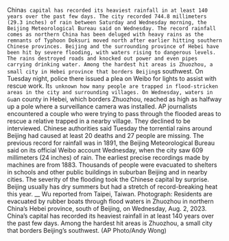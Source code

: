 China`s capital has recorded its heaviest rainfall in at least 140 years over the past few days.
The city recorded 744.8 millimeters (29.3 inches) of rain between Saturday and Wednesday morning, the Beijing Meteorological Bureau said on Wednesday.
The record rainfall comes as northern China has been deluged with heavy rains as the remnants of Typhoon Doksuri moved north after earlier hitting southern Chinese provinces.
Beijing and the surrounding province of Hebei have been hit by severe flooding, with waters rising to dangerous levels. The rains destroyed roads and knocked out power and even pipes carrying drinking water.
Among the hardest hit areas is Zhuozhou, a small city in Hebei province that borders Beijing`s southwest. On Tuesday night, police there issued a plea on Weibo for lights to assist with rescue work.
It`s unknown how many people are trapped in flood-stricken areas in the city and surrounding villages.
On Wednesday, waters in Gu`an county in Hebei, which borders Zhuozhou, reached as high as halfway up a pole where a surveillance camera was installed.
AP journalists encountered a couple who were trying to pass through the flooded areas to rescue a relative trapped in a nearby village. They declined to be interviewed.
Chinese authorities said Tuesday the torrential rains around Beijing had caused at least 20 deaths and 27 people are missing.
The previous record for rainfall was in 1891, the Beijing Meteorological Bureau said on its official Weibo account Wednesday, when the city saw 609 millimeters (24 inches) of rain. The earliest precise recordings made by machines are from 1883.
Thousands of people were evacuated to shelters in schools and other public buildings in suburban Beijing and in nearby cities.
The severity of the flooding took the Chinese capital by surprise. Beijing usually has dry summers but had a stretch of record-breaking heat this year.
__
Wu reported from Taipei, Taiwan.
Photograph: Residents are evacuated by rubber boats through flood waters in Zhuozhou in northern China’s Hebei province, south of Beijing, on Wednesday, Aug. 2, 2023. China’s capital has recorded its heaviest rainfall in at least 140 years over the past few days. Among the hardest hit areas is Zhuozhou, a small city that borders Beijing’s southwest. (AP Photo/Andy Wong)
